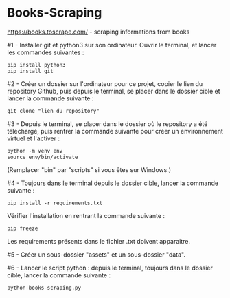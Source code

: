 # Books-Scraping
https://books.toscrape.com/ - scraping informations from books


#1 - Installer git et python3 sur son ordinateur.
Ouvrir le terminal, et lancer les commandes suivantes :
    
    pip install python3
    pip install git


#2 - 
Créer un dossier sur l'ordinateur pour ce projet, copier le lien du repository Github, puis depuis le terminal, se placer dans le dossier cible et    lancer la commande suivante :
    
    git clone "lien du repository"


#3 - 
Depuis le terminal, se placer dans le dossier où le repository a été téléchargé, puis rentrer la commande suivante pour créer un environnement virtuel et l'activer :
    
    python -m venv env
    source env/bin/activate

(Remplacer "bin" par "scripts" si vous êtes sur Windows.)
    

#4 -
Toujours dans le terminal depuis le dossier cible, lancer la commande suivante :

    pip install -r requirements.txt

Vérifier l'installation en rentrant la commande suivante :

    pip freeze

Les requirements présents dans le fichier .txt doivent apparaitre.
  
 
#5 - Créer un sous-dossier "assets" et un sous-dossier "data".
 
 
#6 - Lancer le script python : 
depuis le terminal, toujours dans le dossier cible, lancer la commande suivante :
    
    python books-scraping.py
